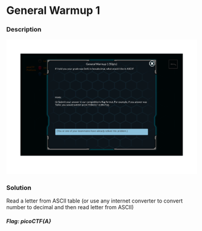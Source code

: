 # General Warmup 1


### Description


![alt text](https://github.com/JakubK64/CTF-writeups/blob/master/picoCTF/General_Warmup_1/Task.png)

### Solution


Read a letter from ASCII table (or use any internet converter to convert number to decimal and then read letter from ASCII)

#### *Flag: picoCTF{A}*

